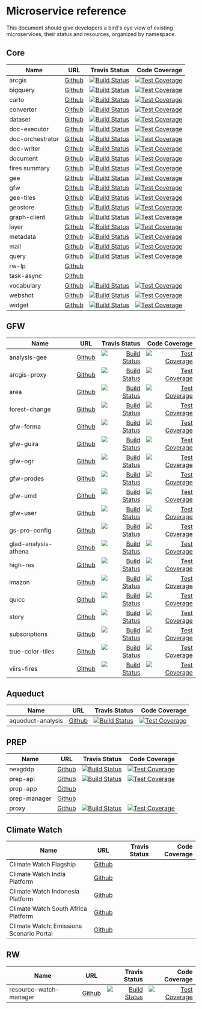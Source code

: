 # Microservice reference

This document should give developers a bird's eye view of existing microservices, their status and resources, organized by namespace.


## Core

| Name             |                               URL                                |                                                                                                                                          Travis Status |                                                                                                                                                                  Code Coverage |
|------------------|:----------------------------------------------------------------:|-------------------------------------------------------------------------------------------------------------------------------------------------------:|-------------------------------------------------------------------------------------------------------------------------------------------------------------------------------:|
| arcgis           |    [Github](https://github.com/resource-watch/adapter-arcgis)    |             [![Build Status](https://travis-ci.com/resource-watch/adapter-arcgis.svg?branch=dev)](https://travis-ci.com/resource-watch/adapter-arcgis) |       [![Test Coverage](https://api.codeclimate.com/v1/badges/682efc4cf55c6a795782/test_coverage)](https://codeclimate.com/github/resource-watch/adapter-arcgis/test_coverage) |
| bigquery         |   [Github](https://github.com/resource-watch/adapter-bigquery)   |         [![Build Status](https://travis-ci.com/resource-watch/adapter-bigquery.svg?branch=dev)](https://travis-ci.com/resource-watch/adapter-bigquery) |     [![Test Coverage](https://api.codeclimate.com/v1/badges/383b48f860c6578ce531/test_coverage)](https://codeclimate.com/github/resource-watch/adapter-bigquery/test_coverage) |
| carto            |   [Github](https://github.com/resource-watch/rw-adapter-carto)   |         [![Build Status](https://travis-ci.com/resource-watch/rw-adapter-carto.svg?branch=dev)](https://travis-ci.com/resource-watch/rw-adapter-carto) |     [![Test Coverage](https://api.codeclimate.com/v1/badges/0afec809bb5b7e1d37e7/test_coverage)](https://codeclimate.com/github/resource-watch/rw-adapter-carto/test_coverage) |
| converter        |      [Github](https://github.com/resource-watch/converter)       |                       [![Build Status](https://travis-ci.com/resource-watch/converter.svg?branch=dev)](https://travis-ci.com/resource-watch/converter) |            [![Test Coverage](https://api.codeclimate.com/v1/badges/b67e263c0e624c8bb50f/test_coverage)](https://codeclimate.com/github/resource-watch/converter/test_coverage) |
| dataset          |       [Github](https://github.com/resource-watch/dataset/)       |                           [![Build Status](https://travis-ci.com/resource-watch/dataset.svg?branch=dev)](https://travis-ci.com/resource-watch/dataset) |              [![Test Coverage](https://api.codeclimate.com/v1/badges/6e90d8ae68d28c916a5c/test_coverage)](https://codeclimate.com/github/resource-watch/dataset/test_coverage) |
| doc-executor     |     [Github](https://github.com/resource-watch/doc-executor)     |                 [![Build Status](https://travis-ci.com/resource-watch/doc-executor.svg?branch=dev)](https://travis-ci.com/resource-watch/doc-executor) |         [![Test Coverage](https://api.codeclimate.com/v1/badges/e738a794d9771d51f292/test_coverage)](https://codeclimate.com/github/resource-watch/doc-executor/test_coverage) |
| doc-orchestrator |  [Github](https://github.com/resource-watch/doc-orchestrator/)   |         [![Build Status](https://travis-ci.com/resource-watch/doc-orchestrator.svg?branch=dev)](https://travis-ci.com/resource-watch/doc-orchestrator) |     [![Test Coverage](https://api.codeclimate.com/v1/badges/9d531e64d694f0e77d86/test_coverage)](https://codeclimate.com/github/resource-watch/doc-orchestrator/test_coverage) |
| doc-writer       |     [Github](https://github.com/resource-watch/doc-writer/)      |                     [![Build Status](https://travis-ci.com/resource-watch/doc-writer.svg?branch=dev)](https://travis-ci.com/resource-watch/doc-writer) |           [![Test Coverage](https://api.codeclimate.com/v1/badges/51973ae3d8b03163522d/test_coverage)](https://codeclimate.com/github/resource-watch/doc-writer/test_coverage) |
| document         |  [Github](https://github.com/resource-watch/document-adapter/)   |         [![Build Status](https://travis-ci.com/resource-watch/document-adapter.svg?branch=dev)](https://travis-ci.com/resource-watch/document-adapter) |     [![Test Coverage](https://api.codeclimate.com/v1/badges/381fe72ebbdaaeb9aff4/test_coverage)](https://codeclimate.com/github/resource-watch/document-adapter/test_coverage) |
| fires summary    |    [Github](https://github.com/gfw-api/fires-summary-stats/)     |                 [![Build Status](https://travis-ci.com/gfw-api/fires-summary-stats.svg?branch=dev)](https://travis-ci.com/gfw-api/fires-summary-stats) |         [![Test Coverage](https://api.codeclimate.com/v1/badges/991ade88cf1913c0ecd9/test_coverage)](https://codeclimate.com/github/gfw-api/fires-summary-stats/test_coverage) |
| gee              | [Github](https://github.com/resource-watch/adapter-earth-engine) | [![Build Status](https://travis-ci.com/resource-watch/adapter-earth-engine.svg?branch=dev)](https://travis-ci.com/resource-watch/adapter-earth-engine) | [![Test Coverage](https://api.codeclimate.com/v1/badges/b221d818e0e99f94d0c8/test_coverage)](https://codeclimate.com/github/resource-watch/adapter-earth-engine/test_coverage) |
| gfw              |     [Github](https://github.com/resource-watch/adapter-gfw)      |                   [![Build Status](https://travis-ci.com/resource-watch/adapter-gfw.svg?branch=dev)](https://travis-ci.com/resource-watch/adapter-gfw) |          [![Test Coverage](https://api.codeclimate.com/v1/badges/ab671d1627547f12813a/test_coverage)](https://codeclimate.com/github/resource-watch/adapter-gfw/test_coverage) |
| gee-tiles        |      [Github](https://github.com/resource-watch/gee-tiles)       |                       [![Build Status](https://travis-ci.com/resource-watch/gee-tiles.svg?branch=dev)](https://travis-ci.com/resource-watch/gee-tiles) |            [![Test Coverage](https://api.codeclimate.com/v1/badges/6c8dd3205ab1cb4a0073/test_coverage)](https://codeclimate.com/github/resource-watch/gee-tiles/test_coverage) |
| geostore         |      [Github](https://github.com/gfw-api/gfw-geostore-api)       |                       [![Build Status](https://travis-ci.com/gfw-api/gfw-geostore-api.svg?branch=dev)](https://travis-ci.com/gfw-api/gfw-geostore-api) |            [![Test Coverage](https://api.codeclimate.com/v1/badges/896da4f09a0ebb049753/test_coverage)](https://codeclimate.com/github/gfw-api/gfw-geostore-api/test_coverage) |
| graph-client     |    [Github](https://github.com/resource-watch/graph-client/)     |                 [![Build Status](https://travis-ci.com/resource-watch/graph-client.svg?branch=dev)](https://travis-ci.com/resource-watch/graph-client) |         [![Test Coverage](https://api.codeclimate.com/v1/badges/5fbe8f9c23d81587d091/test_coverage)](https://codeclimate.com/github/resource-watch/graph-client/test_coverage) |
| layer            |        [Github](https://github.com/resource-watch/layer)         |                               [![Build Status](https://travis-ci.com/resource-watch/layer.svg?branch=dev)](https://travis-ci.com/resource-watch/layer) |                [![Test Coverage](https://api.codeclimate.com/v1/badges/31c04ea387e28ef9ada7/test_coverage)](https://codeclimate.com/github/resource-watch/layer/test_coverage) |
| metadata         |     [Github](https://github.com/resource-watch/rw_metadata)      |                   [![Build Status](https://travis-ci.com/resource-watch/rw_metadata.svg?branch=dev)](https://travis-ci.com/resource-watch/rw_metadata) |          [![Test Coverage](https://api.codeclimate.com/v1/badges/93b1d3c022b33c438ce1/test_coverage)](https://codeclimate.com/github/resource-watch/rw_metadata/test_coverage) |
| mail             |        [Github](https://github.com/gfw-api/gfw-mail-api)         |                               [![Build Status](https://travis-ci.com/gfw-api/gfw-mail-api.svg?branch=dev)](https://travis-ci.com/gfw-api/gfw-mail-api) |                [![Test Coverage](https://api.codeclimate.com/v1/badges/a4f13ba330b5d5573d7a/test_coverage)](https://codeclimate.com/github/gfw-api/gfw-mail-api/test_coverage) |
| query            |        [Github](https://github.com/resource-watch/query/)        |                               [![Build Status](https://travis-ci.com/resource-watch/query.svg?branch=dev)](https://travis-ci.com/resource-watch/query) |                [![Test Coverage](https://api.codeclimate.com/v1/badges/3e6b21174a2e8fe2192c/test_coverage)](https://codeclimate.com/github/resource-watch/query/test_coverage) |
| rw-lp            |        [Github](https://github.com/resource-watch/rw-lp)         |                                                                                                                                                        |                                                                                                                                                                                |
| task-async       |    [Github](https://github.com/resource-watch/task-executor)     |                                                                                                                                                        |                                                                                                                                                                                |
| vocabulary       |   [Github](https://github.com/resource-watch/vocabulary-tag/)    |             [![Build Status](https://travis-ci.com/resource-watch/vocabulary-tag.svg?branch=dev)](https://travis-ci.com/resource-watch/vocabulary-tag) |       [![Test Coverage](https://api.codeclimate.com/v1/badges/89f70e66993b8524fd09/test_coverage)](https://codeclimate.com/github/resource-watch/vocabulary-tag/test_coverage) |
| webshot          |       [Github](https://github.com/resource-watch/webshot)        |                           [![Build Status](https://travis-ci.com/resource-watch/webshot.svg?branch=dev)](https://travis-ci.com/resource-watch/webshot) |              [![Test Coverage](https://api.codeclimate.com/v1/badges/e361eed538fcc656c7cd/test_coverage)](https://codeclimate.com/github/resource-watch/webshot/test_coverage) |
| widget           |        [Github](https://github.com/resource-watch/widget)        |                             [![Build Status](https://travis-ci.com/resource-watch/widget.svg?branch=dev)](https://travis-ci.com/resource-watch/widget) |               [![Test Coverage](https://api.codeclimate.com/v1/badges/a5b0be0d7e79db309b30/test_coverage)](https://codeclimate.com/github/resource-watch/widget/test_coverage) |


## GFW

| Name                 |                                 URL                                 |                                                                                                                                                Travis Status |                                                                                                                                                                     Code Coverage |
|----------------------|:-------------------------------------------------------------------:|-------------------------------------------------------------------------------------------------------------------------------------------------------------:|----------------------------------------------------------------------------------------------------------------------------------------------------------------------------------:|
| analysis-gee         |        [Github](https://github.com/gfw-api/gfw-analysis-gee)        |                             [![Build Status](https://travis-ci.com/gfw-api/gfw-analysis-gee.svg?branch=dev)](https://travis-ci.com/gfw-api/gfw-analysis-gee) |               [![Test Coverage](https://api.codeclimate.com/v1/badges/2d03ef51b43e72eae7e1/test_coverage)](https://codeclimate.com/github/gfw-api/gfw-analysis-gee/test_coverage) |
| arcgis-proxy         |          [Github](https://github.com/gfw-api/arcgis-proxy)          |                                     [![Build Status](https://travis-ci.com/gfw-api/arcgis-proxy.svg?branch=dev)](https://travis-ci.com/gfw-api/arcgis-proxy) |                   [![Test Coverage](https://api.codeclimate.com/v1/badges/cccb3b1b648ce4686ca5/test_coverage)](https://codeclimate.com/github/gfw-api/arcgis-proxy/test_coverage) |
| area                 |            [Github](https://github.com/gfw-api/gfw-area)            |                                             [![Build Status](https://travis-ci.com/gfw-api/gfw-area.svg?branch=dev)](https://travis-ci.com/gfw-api/gfw-area) |                       [![Test Coverage](https://api.codeclimate.com/v1/badges/d4eaa98d51c79d83159b/test_coverage)](https://codeclimate.com/github/gfw-api/gfw-area/test_coverage) |
| forest-change        | [Github](https://github.com/gfw-api/forest-change-analysis-elastic) | [![Build Status](https://travis-ci.com/gfw-api/forest-change-analysis-elastic.svg?branch=dev)](https://travis-ci.com/gfw-api/forest-change-analysis-elastic) | [![Test Coverage](https://api.codeclimate.com/v1/badges/d86e27f2918b5cb53fdb/test_coverage)](https://codeclimate.com/github/gfw-api/forest-change-analysis-elastic/test_coverage) |
| gfw-forma            |      [Github](https://github.com/gfw-api/gfw-forma-alerts-api)      |                     [![Build Status](https://travis-ci.com/gfw-api/gfw-forma-alerts-api.svg?branch=dev)](https://travis-ci.com/gfw-api/gfw-forma-alerts-api) |           [![Test Coverage](https://api.codeclimate.com/v1/badges/38c6573628d854533ee9/test_coverage)](https://codeclimate.com/github/gfw-api/gfw-forma-alerts-api/test_coverage) |
| gfw-guira            |       [Github](https://github.com/gfw-api/gfw-guira-loss-api)       |                         [![Build Status](https://travis-ci.com/gfw-api/gfw-guira-loss-api.svg?branch=dev)](https://travis-ci.com/gfw-api/gfw-guira-loss-api) |             [![Test Coverage](https://api.codeclimate.com/v1/badges/bd10718ad3aa55db6e7a/test_coverage)](https://codeclimate.com/github/gfw-api/gfw-guira-loss-api/test_coverage) |
| gfw-ogr              |          [Github](https://github.com/gfw-api/gfw-ogr-api)           |                                       [![Build Status](https://travis-ci.com/gfw-api/gfw-ogr-api.svg?branch=dev)](https://travis-ci.com/gfw-api/gfw-ogr-api) |                    [![Test Coverage](https://api.codeclimate.com/v1/badges/a818cbdf6e1cb49d6256/test_coverage)](https://codeclimate.com/github/gfw-api/gfw-ogr-api/test_coverage) |
| gfw-prodes           |      [Github](https://github.com/gfw-api/gfw-prodes-loss-api)       |                       [![Build Status](https://travis-ci.com/gfw-api/gfw-prodes-loss-api.svg?branch=dev)](https://travis-ci.com/gfw-api/gfw-prodes-loss-api) |            [![Test Coverage](https://api.codeclimate.com/v1/badges/e683fe0cb0dc0b7cab57/test_coverage)](https://codeclimate.com/github/gfw-api/gfw-prodes-loss-api/test_coverage) |
| gfw-umd              |       [Github](https://github.com/gfw-api/gfw-umd-forest-api)       |                         [![Build Status](https://travis-ci.com/gfw-api/gfw-umd-forest-api.svg?branch=dev)](https://travis-ci.com/gfw-api/gfw-umd-forest-api) |             [![Test Coverage](https://api.codeclimate.com/v1/badges/3b10b3f9b97cb5e275ac/test_coverage)](https://codeclimate.com/github/gfw-api/gfw-umd-forest-api/test_coverage) |
| gfw-user             |          [Github](https://github.com/gfw-api/gfw-user-api)          |                                     [![Build Status](https://travis-ci.com/gfw-api/gfw-user-api.svg?branch=dev)](https://travis-ci.com/gfw-api/gfw-user-api) |                   [![Test Coverage](https://api.codeclimate.com/v1/badges/9f3238f6631f9c5e4ad7/test_coverage)](https://codeclimate.com/github/gfw-api/gfw-user-api/test_coverage) |
| gs-pro-config        |         [Github](https://github.com/gfw-api/gs-pro-config/)         |                                   [![Build Status](https://travis-ci.com/gfw-api/gs-pro-config.svg?branch=dev)](https://travis-ci.com/gfw-api/gs-pro-config) |                  [![Test Coverage](https://api.codeclimate.com/v1/badges/4a6bd3e90a49a0a6000c/test_coverage)](https://codeclimate.com/github/gfw-api/gs-pro-config/test_coverage) |
| glad-analysis-athena |      [Github](https://github.com/gfw-api/glad-analysis-tiled)       |                       [![Build Status](https://travis-ci.com/gfw-api/glad-analysis-tiled.svg?branch=dev)](https://travis-ci.com/gfw-api/glad-analysis-tiled) |            [![Test Coverage](https://api.codeclimate.com/v1/badges/55617d7d21d384ce68e6/test_coverage)](https://codeclimate.com/github/gfw-api/glad-analysis-tiled/test_coverage) |
| high-res             |            [Github](https://github.com/gfw-api/high-res)            |                                             [![Build Status](https://travis-ci.com/gfw-api/high-res.svg?branch=dev)](https://travis-ci.com/gfw-api/high-res) |                       [![Test Coverage](https://api.codeclimate.com/v1/badges/8a00bada07dadb6aa23a/test_coverage)](https://codeclimate.com/github/gfw-api/high-res/test_coverage) |
| imazon               |     [Github](https://github.com/gfw-api/gfw-imazon-alerts-api)      |                   [![Build Status](https://travis-ci.com/gfw-api/gfw-imazon-alerts-api.svg?branch=dev)](https://travis-ci.com/gfw-api/gfw-imazon-alerts-api) |          [![Test Coverage](https://api.codeclimate.com/v1/badges/7c1d35d3f2ddb21fa6a4/test_coverage)](https://codeclimate.com/github/gfw-api/gfw-imazon-alerts-api/test_coverage) |
| quicc                |      [Github](https://github.com/gfw-api/gfw-quicc-alerts-api)      |                     [![Build Status](https://travis-ci.com/gfw-api/gfw-quicc-alerts-api.svg?branch=dev)](https://travis-ci.com/gfw-api/gfw-quicc-alerts-api) |           [![Test Coverage](https://api.codeclimate.com/v1/badges/ec043e87f221b1d8a547/test_coverage)](https://codeclimate.com/github/gfw-api/gfw-quicc-alerts-api/test_coverage) |
| story                |         [Github](https://github.com/gfw-api/gfw-story-api)          |                                   [![Build Status](https://travis-ci.com/gfw-api/gfw-story-api.svg?branch=dev)](https://travis-ci.com/gfw-api/gfw-story-api) |                  [![Test Coverage](https://api.codeclimate.com/v1/badges/719013c600d29a695000/test_coverage)](https://codeclimate.com/github/gfw-api/gfw-story-api/test_coverage) |
| subscriptions        |      [Github](https://github.com/gfw-api/gfw-subscription-api)      |                     [![Build Status](https://travis-ci.com/gfw-api/gfw-subscription-api.svg?branch=dev)](https://travis-ci.com/gfw-api/gfw-subscription-api) |           [![Test Coverage](https://api.codeclimate.com/v1/badges/fd35453ead111fbb221c/test_coverage)](https://codeclimate.com/github/gfw-api/gfw-subscription-api/test_coverage) |
| true-color-tiles     |        [Github](https://github.com/gfw-api/true-color-tiles)        |                             [![Build Status](https://travis-ci.com/gfw-api/true-color-tiles.svg?branch=dev)](https://travis-ci.com/gfw-api/true-color-tiles) |               [![Test Coverage](https://api.codeclimate.com/v1/badges/90a8a96a1b064267f42d/test_coverage)](https://codeclimate.com/github/gfw-api/true-color-tiles/test_coverage) |
| viirs-fires          |      [Github](https://github.com/gfw-api/gfw-viirs-fires-api)       |                       [![Build Status](https://travis-ci.com/gfw-api/gfw-viirs-fires-api.svg?branch=dev)](https://travis-ci.com/gfw-api/gfw-viirs-fires-api) |            [![Test Coverage](https://api.codeclimate.com/v1/badges/5978e5b572f6194cbe42/test_coverage)](https://codeclimate.com/github/gfw-api/gfw-viirs-fires-api/test_coverage) |


## Aqueduct

| Name              |                                    URL                                     |                                                                                                                                                              Travis Status |                                                                                                                                                                            Code Coverage |
|-------------------|:--------------------------------------------------------------------------:|---------------------------------------------------------------------------------------------------------------------------------------------------------------------------:|-----------------------------------------------------------------------------------------------------------------------------------------------------------------------------------------:|
| aqueduct-analysis | [Github](https://github.com/resource-watch/aqueduct-analysis-microservice) | [![Build Status](https://travis-ci.com/resource-watch/aqueduct-analysis-microservice.svg?branch=dev)](https://travis-ci.com/resource-watch/aqueduct-analysis-microservice) | [![Test Coverage](https://api.codeclimate.com/v1/badges/412dbad07a559dbd4105/test_coverage)](https://codeclimate.com/github/resource-watch/aqueduct-analysis-microservice/test_coverage) | 

                                                                                                                                                 
                                                                                                                                                 
## PREP                                                                                                                                          
                                                                                                                                                 
| Name         |                           URL                            |                                                                                                                          Travis Status |                                                                                                                                                          Code Coverage |
|--------------|:--------------------------------------------------------:|---------------------------------------------------------------------------------------------------------------------------------------:|-----------------------------------------------------------------------------------------------------------------------------------------------------------------------:|         
| nexgddp      | [Github](https://github.com/resource-watch/prep-nexgddp) | [![Build Status](https://travis-ci.com/resource-watch/prep-nexgddp.svg?branch=dev)](https://travis-ci.com/resource-watch/prep-nexgddp) | [![Test Coverage](https://api.codeclimate.com/v1/badges/b9bac026b8eb531a7e19/test_coverage)](https://codeclimate.com/github/resource-watch/prep-nexgddp/test_coverage) |                                     
| prep-api     |   [Github](https://github.com/resource-watch/prep-api)   |      [![Build Status](https://travis-ci.com/resource-watch/prep-api.svg?branch=master)](https://travis-ci.com/resource-watch/prep-api) |     [![Test Coverage](https://api.codeclimate.com/v1/badges/59331ed7504c0e00db4c/test_coverage)](https://codeclimate.com/github/resource-watch/prep-api/test_coverage) |                                     
| prep-app     |   [Github](https://github.com/resource-watch/prep-app)   |                                                                                                                                        |                                                                                                                                                                        |                                     
| prep-manager | [Github](https://github.com/resource-watch/prep-manager) |                                                                                                                                        |                                                                                                                                                                        |                                     
| proxy        |    [Github](https://github.com/resource-watch/proxy)     |               [![Build Status](https://travis-ci.com/resource-watch/proxy.svg?branch=dev)](https://travis-ci.com/resource-watch/proxy) |        [![Test Coverage](https://api.codeclimate.com/v1/badges/2d6843b256ec3549b0b5/test_coverage)](https://codeclimate.com/github/resource-watch/proxy/test_coverage) |                                     


                                                                                                                                                 
                                                                                                                                                 
## Climate Watch                                                                                                                                          
                                                                                                                                                 
| Name                                     |                                    URL                                     | Travis Status | Code Coverage |
|------------------------------------------|:--------------------------------------------------------------------------:|--------------:|--------------:|
| Climate Watch Flagship                   |           [Github](https://github.com/Vizzuality/climate-watch)            |               |               |
| Climate Watch India Platform             |    [Github](https://github.com/ClimateWatch-Vizzuality/india-platform)     |               |               |
| Climate Watch Indonesia Platform         |  [Github](https://github.com/ClimateWatch-Vizzuality/indonesia-platform)   |               |               | 
| Climate Watch South Africa Platform      | [Github](https://github.com/ClimateWatch-Vizzuality/south-africa-platform) |               |               |   
| Climate Watch: Emissions Scenario Portal |     [Github](https://github.com/Vizzuality/emissions-scenario-portal)      |               |               |                                     
                                                                                                                                                                                                                                                                                                  
## RW                                                                                                                                          
                                                                                                                                                 
| Name                   |                                 URL                                 |                                                                                                                                              Travis Status |                                                                                                                                                                    Code Coverage |
|------------------------|:-------------------------------------------------------------------:|-----------------------------------------------------------------------------------------------------------------------------------------------------------:|---------------------------------------------------------------------------------------------------------------------------------------------------------------------------------:|         
| resource-watch-manager | [Github](https://github.com/resource-watch/resource-watch-manager/) | [![Build Status](https://travis-ci.com/resource-watch/resource-watch-manager.svg?branch=dev)](https://travis-ci.com/resource-watch/resource-watch-manager) | [![Test Coverage](https://api.codeclimate.com/v1/badges/cc3b209e57a896fe6d7c/test_coverage)](https://codeclimate.com/github/resource-watch/resource-watch-manager/test_coverage) |
